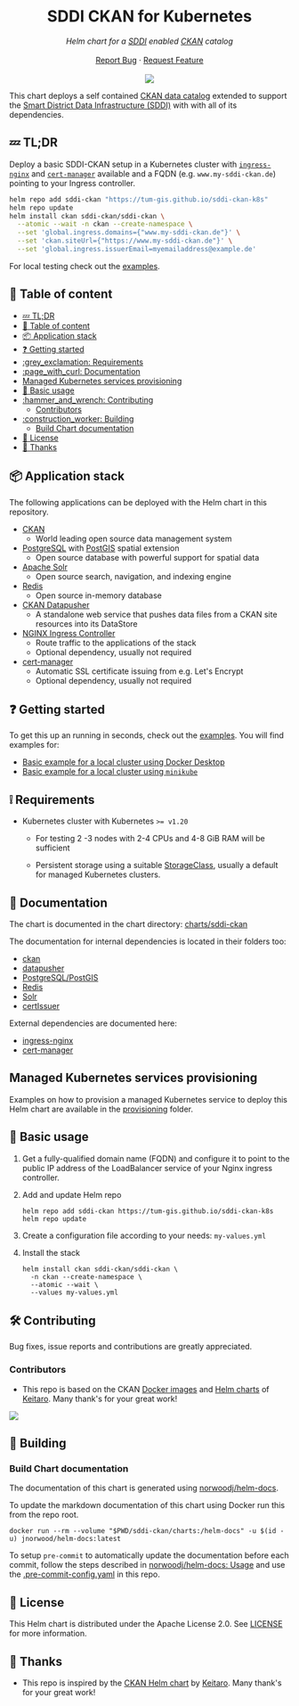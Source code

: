 <h1 align="center">SDDI CKAN for Kubernetes</h1>

<p align="center">
    <em>
      Helm chart for a <a title="SDDI" href="https://www.asg.ed.tum.de/gis/projekte/sddi/">SDDI</a>
      enabled <a title="CKAN" href="https://ckan.org/">CKAN</a> catalog
    </em>
    <br />
    <br />
    <a href="https://github.com/tum-gis/sddi-ckan-k8s/issues">Report Bug</a>
    ·
    <a href="https://github.com/tum-gis/sddi-ckan-k8s/issues">Request Feature</a>
    <br />
    <br />
    <a href="https://github.com/tum-gis/sddi-ckan-k8s/releases" title="Latest release">
    <img src="https://img.shields.io/github/v/release/tum-gis/sddi-ckan-k8s?sort=semver&style=for-the-badge">
  </a>
</p>

This chart deploys a self contained [CKAN data catalog](https://ckan.org) extended to support the [Smart District Data Infrastructure (SDDI)](https://www.asg.ed.tum.de/en/gis/projects/smart-district-data-infrastructure/) with with all of its dependencies.

## :zzz: TL;DR

Deploy a basic SDDI-CKAN setup in a Kubernetes cluster with
[`ingress-nginx`](https://kubernetes.github.io/ingress-nginx) and
[`cert-manager`](https://cert-manager.io/)
available and a FQDN (e.g. `www.my-sddi-ckan.de`) pointing to your Ingress controller.

```bash
helm repo add sddi-ckan "https://tum-gis.github.io/sddi-ckan-k8s"
helm repo update
helm install ckan sddi-ckan/sddi-ckan \
  --atomic --wait -n ckan --create-namespace \
  --set 'global.ingress.domains={"www.my-sddi-ckan.de"}' \
  --set 'ckan.siteUrl={"https://www.my-sddi-ckan.de"}' \
  --set 'global.ingress.issuerEmail=myemailaddress@example.de'
```

For local testing check out the [examples](examples).

## :book: Table of content

- [:zzz: TL;DR](#zzz-tldr)
- [:book: Table of content](#book-table-of-content)
- [:package: Application stack](#package-application-stack)
- [:question: Getting started](#question-getting-started)
- [:grey\_exclamation: Requirements](#grey_exclamation-requirements)
- [:page\_with\_curl: Documentation](#page_with_curl-documentation)
- [Managed Kubernetes services provisioning](#managed-kubernetes-services-provisioning)
- [:rocket: Basic usage](#rocket-basic-usage)
- [:hammer\_and\_wrench: Contributing](#hammer_and_wrench-contributing)
  - [Contributors](#contributors)
- [:construction\_worker: Building](#construction_worker-building)
  - [Build Chart documentation](#build-chart-documentation)
- [:memo: License](#memo-license)
- [:handshake: Thanks](#handshake-thanks)

## :package: Application stack

The following applications can be deployed with the Helm chart in this repository.

- [CKAN](https://ckan.org/)
  - World leading open source data management system
- [PostgreSQL](https://www.postgresql.org/) with [PostGIS](https://postgis.net/)
  spatial extension
  - Open source database with powerful support for spatial data
- [Apache Solr](https://solr.apache.org/)
  - Open source search, navigation, and indexing engine
- [Redis](https://redis.io/)
  - Open source in-memory database
- [CKAN Datapusher](https://github.com/ckan/datapusher)
  - A standalone web service that pushes data files from a CKAN site resources into its DataStore
- [NGINX Ingress Controller](https://docs.nginx.com/nginx-ingress-controller/)
  - Route traffic to the applications of the stack
  - Optional dependency, usually not required
- [cert-manager](https://cert-manager.io/docs/)
  - Automatic SSL certificate issuing from e.g. Let's Encrypt
  - Optional dependency, usually not required

## :question: Getting started

To get this up an running in seconds, check out the [examples](examples). You will find examples for:

- [Basic example for a local cluster using Docker Desktop](examples/docker-desktop/)
- [Basic example for a local cluster using `minikube`](examples/minikube/)

## :grey_exclamation: Requirements

- Kubernetes cluster with Kubernetes `>= v1.20`

  - For testing 2 -3 nodes with 2-4 CPUs and 4-8 GiB RAM will be sufficient

  - Persistent storage using a suitable
    [StorageClass](https://kubernetes.io/docs/concepts/storage/storage-classes/),
    usually a default for managed Kubernetes clusters.

## :page_with_curl: Documentation

The chart is documented in the chart directory: [charts/sddi-ckan](charts/sddi-ckan)

The documentation for internal dependencies is located in their folders too:

- [ckan](charts/sddi-ckan/charts/ckan)
- [datapusher](charts/sddi-ckan/charts/datapusher)
- [PostgreSQL/PostGIS](charts/sddi-ckan/charts/postgis)
- [Redis](charts/sddi-ckan/charts/redis)
- [Solr](charts/sddi-ckan/charts/solr)
- [certIssuer](charts/sddi-ckan/charts/certIssuer)

External dependencies are documented here:

- [ingress-nginx](https://kubernetes.github.io/ingress-nginx/)
- [cert-manager](https://cert-manager.io/docs/)

## Managed Kubernetes services provisioning

Examples on how to provision a managed Kubernetes service to deploy this
Helm chart are available in the [provisioning](provisioning) folder.

## :rocket: Basic usage

1. Get a fully-qualified domain name (FQDN) and configure it to point to the public IP address of
   the LoadBalancer service of your Nginx ingress controller.

2. Add and update Helm repo

   ```console
   helm repo add sddi-ckan https://tum-gis.github.io/sddi-ckan-k8s
   helm repo update
   ```

3. Create a configuration file according to your needs: `my-values.yml`

4. Install the stack

   ```console
   helm install ckan sddi-ckan/sddi-ckan \
     -n ckan --create-namespace \
     --atomic --wait \
     --values my-values.yml
   ```

## :hammer_and_wrench: Contributing

Bug fixes, issue reports and contributions are greatly appreciated.

### Contributors

- This repo is based on the CKAN [Docker images](https://github.com/keitaroinc/docker-ckan)
  and [Helm charts](https://github.com/keitaroinc/ckan-helm) of
  [Keitaro](https://github.com/keitaroinc). Many thank's for your great work!

<a href="https://github.com/tum-gis/sddi-ckan-k8s/graphs/contributors">
  <img src="https://contrib.rocks/image?repo=tum-gis/sddi-ckan-k8s" />
</a>

## :construction_worker: Building

### Build Chart documentation

The documentation of this chart is generated using
[norwoodj/helm-docs](https://github.com/norwoodj/helm-docs).

To update the markdown documentation of this chart using Docker run this from
the repo root.

```shell
docker run --rm --volume "$PWD/sddi-ckan/charts:/helm-docs" -u $(id -u) jnorwood/helm-docs:latest
```

To setup `pre-commit` to automatically update the documentation before each
commit, follow the steps described in [norwoodj/helm-docs: Usage](https://github.com/norwoodj/helm-docs#usage) and use the [.pre-commit-config.yaml](.pre-commit-config.yaml)
in this repo.

## :memo: License

This Helm chart is distributed under the Apache License 2.0. See [LICENSE](LICENSE) for more information.

## :handshake: Thanks

- This repo is inspired by the
  [CKAN Helm chart](https://github.com/keitaroinc/ckan-helm) by
  [Keitaro](https://github.com/keitaroinc). Many thank's for your great work!
